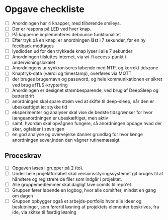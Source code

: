 # Opgave checkliste

- [ ] Anordningen har 4 knapper, med tilhørende smileys.
- [ ] Der er respons på LED ved hver knap.
- [ ] På kapperne implementeres debounce funktionalitet
- [ ] Efter tryk på en knap, er anordningen låst i 7 sekunder, før en ny feedback modtages
- [ ] lysdioden ud for den trykkede knap lyser i alle 7 sekunder
- [ ] Anordningen tilsluttes internet, via wi-fi access-punkt i undervisningslokalet
- [ ] Anordningens ur synkroniseres løbende med NTP, og korrekt tidszone
- [ ] Knaptryk-data (værdi og timestamp), overføres via MQTT
- [ ] der bruges brugernavn og password, og hele kommunikationen er sikret ved brug afTLS-kryptering
- [ ] Anordningen er designet strømbesparende, ved brug af DeepSleep og batteridrift
- [ ] anordningen skal spare strøm ved at skifte til deep-sleep, når den er ubeskæftiget iet stykke tid
- [ ] eksperimenter og analyser skal vise de bedste tidsgrænser for hvor længeanordningen er ubeskæftiget, men aktiv
- [ ] samt, hvordan skal opvågnen fungere, så anordningen opdage hvad der sker, ogfalder i søvn igen
- [ ] en god analyse og overvejelse danner grundlag for hvor længe anordningen sover,inden den vågner rutinemæssigt.

## Proceskrav

- [ ] Opgaven løses i grupper på 2 (to).
- [ ] Under hele projektforløbet skal versionsstyringssystemet git bruges til at håndtere og registrere de filer som indgår i projektet.
- [ ] Alle gruppemedlemmer skal dagligt lave comits til repo'et.
- [ ] Gruppen fører løbende en logbog, hvor alle comit'ter, mindst en gang om dagen
- [ ] Gruppen opbygger også et arbejds-portfolio hvor alle ideer og beslutninger, som førertil løsning af projektets elementer beskrives, fra ide, via skitse til færdig løsning
